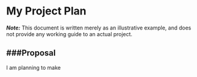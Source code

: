 # My Project Plan
***Note:*** This document is written merely as an illustrative example, and does not provide any working guide to an actual project.   

###Proposal
---
I am planning to make 
